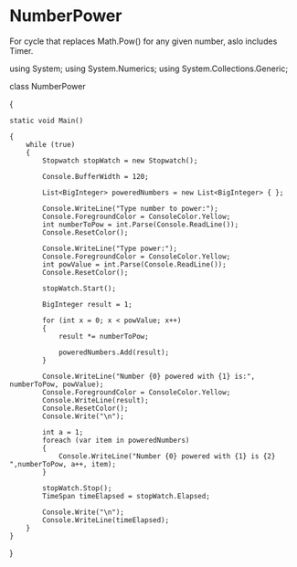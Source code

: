 NumberPower
===========

For cycle that replaces Math.Pow() for any given number, aslo includes Timer.

using System;
using System.Numerics;
using System.Collections.Generic;

class NumberPower

{

    static void Main()
    
    {
        while (true)
        {
            Stopwatch stopWatch = new Stopwatch();
                        
            Console.BufferWidth = 120;
            
            List<BigInteger> poweredNumbers = new List<BigInteger> { };   
            
            Console.WriteLine("Type number to power:");
            Console.ForegroundColor = ConsoleColor.Yellow;
            int numberToPow = int.Parse(Console.ReadLine());
            Console.ResetColor();

            Console.WriteLine("Type power:");
            Console.ForegroundColor = ConsoleColor.Yellow;
            int powValue = int.Parse(Console.ReadLine());
            Console.ResetColor();
            
            stopWatch.Start();

            BigInteger result = 1;

            for (int x = 0; x < powValue; x++)
            {
                result *= numberToPow;

                poweredNumbers.Add(result);
            }

            Console.WriteLine("Number {0} powered with {1} is:", numberToPow, powValue);
            Console.ForegroundColor = ConsoleColor.Yellow;
            Console.WriteLine(result);
            Console.ResetColor();
            Console.Write("\n");

            int a = 1;
            foreach (var item in poweredNumbers)
            {
                Console.WriteLine("Number {0} powered with {1} is {2} ",numberToPow, a++, item);
            }

            stopWatch.Stop();
            TimeSpan timeElapsed = stopWatch.Elapsed;
            
            Console.Write("\n");
            Console.WriteLine(timeElapsed);
        }
    }
}
